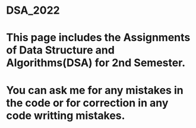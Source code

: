 # DSA_2022
# This page includes the Assignments of Data Structure and Algorithms(DSA) for 2nd Semester.
# You can ask me for any mistakes in the code or for correction in any code writting mistakes.
